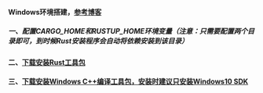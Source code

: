#### Windows环境搭建，[参考博客](https://blog.csdn.net/weixin_43882409/article/details/87616268)
##### 一、配置CARGO_HOME和RUSTUP_HOME环境变量（注意：只需要配置两个目录即可，到时候Rust安装程序会自动将依赖安装到该目录）
#### 二、[下载安装Rust工具包](https://win.rustup.rs)
#### 三、[下载安装Windows C++编译工具包，安装时建议只安装Windows10 SDK](http://go.microsoft.com/fwlink/?LinkId=691126)